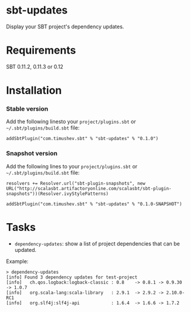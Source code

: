sbt-updates
==================
Display your SBT project's dependency updates.

Requirements
==============
SBT 0.11.2, 0.11.3 or 0.12

Installation
============
### Stable version
Add the following linesto your `project/plugins.sbt` or `~/.sbt/plugins/build.sbt` file:
```
addSbtPlugin("com.timushev.sbt" % "sbt-updates" % "0.1.0")
```

### Snapshot version
Add the following lines to your `project/plugins.sbt` or `~/.sbt/plugins/build.sbt` file:
```
resolvers += Resolver.url("sbt-plugin-snapshots", new URL("http://scalasbt.artifactoryonline.com/scalasbt/sbt-plugin-snapshots"))(Resolver.ivyStylePatterns)

addSbtPlugin("com.timushev.sbt" % "sbt-updates" % "0.1.0-SNAPSHOT")
```

Tasks
=====
* `dependency-updates`: show a list of project dependencies that can be updated.

Example:
```
> dependency-updates
[info] Found 3 dependency updates for test-project
[info]   ch.qos.logback:logback-classic : 0.8    -> 0.8.1 -> 0.9.30     -> 1.0.7
[info]   org.scala-lang:scala-library   : 2.9.1  -> 2.9.2 -> 2.10.0-RC1         
[info]   org.slf4j:slf4j-api            : 1.6.4  -> 1.6.6 -> 1.7.2
```
